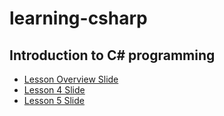 # learning-csharp

## Introduction to C# programming

* [Lesson Overview Slide](https://1drv.ms/p/s!AlB8AhjPseywgSS9AEFJ-qmtpYf4?e=3RV0bu)
* [Lesson 4 Slide](https://1drv.ms/p/s!At_NNcWhknnyjLl5CkCqErxnYTZf1Q?e=QYjYVa)
* [Lesson 5 Slide](https://1drv.ms/p/s!At_NNcWhknnyjLoCRdqF4BM5KowdYg?e=dv117c)

